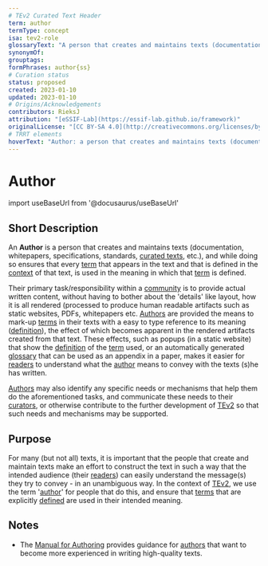 ```yaml
---
# TEv2 Curated Text Header
term: author
termType: concept
isa: tev2-role
glossaryText: "A person that creates and maintains texts (documentation, whitepapers, specifications, standards, [curated texts](@), etc.), and while doing so ensures that every [term](@) that it uses and that is defined in the [context](scope@) of that text, is used in the meaning in which that [term](@) is defined."
synonymOf:
grouptags:
formPhrases: author{ss}
# Curation status
status: proposed
created: 2023-01-10
updated: 2023-01-10
# Origins/Acknowledgements
contributors: RieksJ
attribution: "[eSSIF-Lab](https://essif-lab.github.io/framework)"
originalLicense: "[CC BY-SA 4.0](http://creativecommons.org/licenses/by-sa/4.0/?ref=chooser-v1)"
# TRRT elements
hoverText: "Author: a person that creates and maintains texts (documentation, whitepapers, specifications, standards, Curated-texts, etc.), and while doing so ensures that every [term](@) that it uses and that is defined in the context (Scope) of that text, is used in the meaning in which that [term](@) is defined."
---
```


# Author

import useBaseUrl from '@docusaurus/useBaseUrl'

## Short Description
An **Author** is a person that creates and maintains texts (documentation, whitepapers, specifications, standards, [curated texts](@), etc.), and while doing so ensures that every [term](@) that appears in the text and that is defined in the [context](scope@) of that text, is used in the meaning in which that [term](@) is defined.

Their primary task/responsibility within a [community](@) is to provide actual written content, without having to bother about the 'details' like layout, how it is all rendered (processed to produce human readable artifacts such as static websites, PDFs, whitepapers etc. [Authors](@) are provided the means to mark-up [terms](@) in their texts with a easy to type reference to its meaning ([definition](@)), the effect of which becomes apparent in the rendered artifacts created from that text. These effects, such as popups (in a static website) that show the [definition](@) of the [term](@) used, or an automatically generated [glossary](@) that can be used as an appendix in a paper, makes it easier for [readers](@) to understand what the [author](@) means to convey with the texts (s)he has written.

[Authors](@) may also identify any specific needs or mechanisms that help them do the aforementioned tasks, and communicate these needs to their [curators](@), or otherwise contribute to the further development of [TEv2](@) so that such needs and mechanisms may be supported.

## Purpose
For many (but not all) texts, it is important that the people that create and maintain texts make an effort to construct the text in such a way that the intended audience (their [readers](@)) can easily understand the message(s) they try to convey - in an unambiguous way. In the context of [TEv2](@), we use the term '[author](@)' for people that do this, and ensure that [terms](@) that are explicitly [defined](@) are used in their intended meaning.

## Notes

- The [Manual for Authoring](/docs/terminology-design/manuals/authoring) provides guidance for [authors](@) that want to become more experienced in writing high-quality texts.
